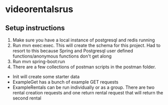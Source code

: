 # videorentalsrus

## Setup instructions

1. Make sure you have a local instance of postgresql and redis running
2. Run mvn exec:exec. This will create the schema for this project. Had to resort to this because Spring
and Postgresql user defined functions/anonymous functions don't get along
3. Run mvn spring-boot:run
4. There are a few collections of postman scripts in the postman folder.
  * Init will create some starter data
  * ExampleGet has a bunch of example GET requests
  * ExampleRentals can be run individually or as a group. There are two rental creation requests and one return rental
    request that will return the second rental

